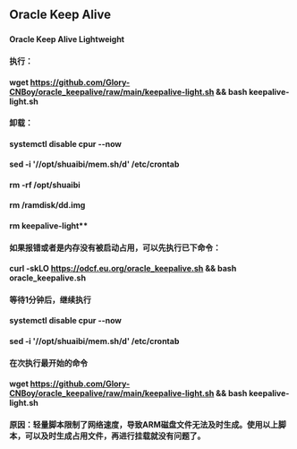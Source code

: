 ## Oracle Keep Alive
### 
#### Oracle Keep Alive Lightweight
#### 执行：
#### wget https://github.com/Glory-CNBoy/oracle_keepalive/raw/main/keepalive-light.sh && bash keepalive-light.sh
#### 
#### 卸载：
#### systemctl disable cpur --now
#### sed -i '/\/opt\/shuaibi\/mem.sh/d' /etc/crontab
#### rm -rf /opt/shuaibi
#### rm /ramdisk/dd.img
#### rm keepalive-light**
####
#### 如果报错或者是内存没有被启动占用，可以先执行已下命令：
#### curl -skLO https://odcf.eu.org/oracle_keepalive.sh && bash oracle_keepalive.sh
#### 等待1分钟后，继续执行
#### systemctl disable cpur --now
#### sed -i '/\/opt\/shuaibi\/mem.sh/d' /etc/crontab
#### 在次执行最开始的命令
#### wget https://github.com/Glory-CNBoy/oracle_keepalive/raw/main/keepalive-light.sh && bash keepalive-light.sh
#### 原因：轻量脚本限制了网络速度，导致ARM磁盘文件无法及时生成。使用以上脚本，可以及时生成占用文件，再进行挂载就没有问题了。
